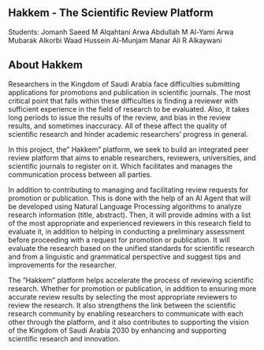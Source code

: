 ## Hakkem - The Scientific Review Platform

Students:
Jomanh Saeed M Alqahtani
Arwa Abdullah M Al-Yami
Arwa Mubarak Alkorbi
Waad Hussein Al-Munjam
Manar Ali R Alkaywani

## About Hakkem

Researchers in the Kingdom of Saudi Arabia face difficulties submitting applications for
promotions and publication in scientific journals. The most critical point that falls within
these difficulties is finding a reviewer with sufficient experience in the field of research
to be evaluated. Also, it takes long periods to issue the results of the review, and bias in
the review results, and sometimes inaccuracy. All of these affect the quality of scientific
research and hinder academic researchers’ progress in general.

In this project, the” Hakkem” platform, we seek to build an integrated peer review platform
that aims to enable researchers, reviewers, universities, and scientific journals to register
on it. Which facilitates and manages the communication process between all parties.

In addition to contributing to managing and facilitating review requests for promotion or
publication. This is done with the help of an AI Agent that will be developed using Natural
Language Processing algorithms to analyze research information (title, abstract). Then, it
will provide admins with a list of the most appropriate and experienced reviewers in this
research field to evaluate it, in addition to helping in conducting a preliminary assessment
before proceeding with a request for promotion or publication. It will evaluate the research
based on the unified standards for scientific research and from a linguistic and grammatical
perspective and suggest tips and improvements for the researcher.

The ”Hakkem” platform helps accelerate the process of reviewing scientific research.
Whether for promotion or publication, in addition to ensuring more accurate review results
by selecting the most appropriate reviewers to review the research. It also strengthens the
link between the scientific research community by enabling researchers to communicate
with each other through the platform, and it also contributes to supporting the vision of
the Kingdom of Saudi Arabia 2030 by enhancing and supporting scientific research and
innovation.

